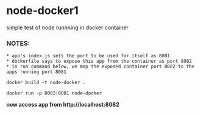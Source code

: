 # node-docker1
simple test of node runnning in docker container

### NOTES:
    * app's index.js sets the port to be used for itself as 8081
    * dockerfile says to expose this app from the container as port 8082
    * in run command below, we map the exposed container port 8082 to the apps running port 8081

`docker build -t node-docker .`

`docker run -p 8082:8081 node-docker`

**now access app from http://localhost:8082**